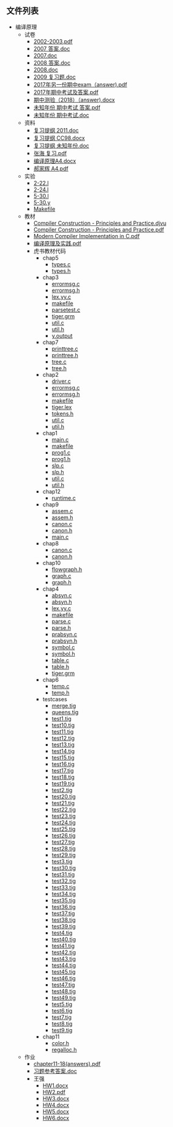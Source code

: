 

## 文件列表

- 编译原理
    - 试卷
        - [2002-2003.pdf](https://github.com/QSCTech/zju-icicles/raw/master/%E7%BC%96%E8%AF%91%E5%8E%9F%E7%90%86/%E8%AF%95%E5%8D%B7/2002-2003.pdf)
        - [2007 答案.doc](https://github.com/QSCTech/zju-icicles/raw/master/%E7%BC%96%E8%AF%91%E5%8E%9F%E7%90%86/%E8%AF%95%E5%8D%B7/2007%20%E7%AD%94%E6%A1%88.doc)
        - [2007.doc](https://github.com/QSCTech/zju-icicles/raw/master/%E7%BC%96%E8%AF%91%E5%8E%9F%E7%90%86/%E8%AF%95%E5%8D%B7/2007.doc)
        - [2008 答案.doc](https://github.com/QSCTech/zju-icicles/raw/master/%E7%BC%96%E8%AF%91%E5%8E%9F%E7%90%86/%E8%AF%95%E5%8D%B7/2008%20%E7%AD%94%E6%A1%88.doc)
        - [2008.doc](https://github.com/QSCTech/zju-icicles/raw/master/%E7%BC%96%E8%AF%91%E5%8E%9F%E7%90%86/%E8%AF%95%E5%8D%B7/2008.doc)
        - [2009 复习题.doc](https://github.com/QSCTech/zju-icicles/raw/master/%E7%BC%96%E8%AF%91%E5%8E%9F%E7%90%86/%E8%AF%95%E5%8D%B7/2009%20%E5%A4%8D%E4%B9%A0%E9%A2%98.doc)
        - [2017年另一份期中exam（answer).pdf](https://github.com/QSCTech/zju-icicles/raw/master/%E7%BC%96%E8%AF%91%E5%8E%9F%E7%90%86/%E8%AF%95%E5%8D%B7/2017%E5%B9%B4%E5%8F%A6%E4%B8%80%E4%BB%BD%E6%9C%9F%E4%B8%ADexam%EF%BC%88answer%29.pdf)
        - [2017年期中考试及答案.pdf](https://github.com/QSCTech/zju-icicles/raw/master/%E7%BC%96%E8%AF%91%E5%8E%9F%E7%90%86/%E8%AF%95%E5%8D%B7/2017%E5%B9%B4%E6%9C%9F%E4%B8%AD%E8%80%83%E8%AF%95%E5%8F%8A%E7%AD%94%E6%A1%88.pdf)
        - [期中测验（2018）（answer).docx](https://github.com/QSCTech/zju-icicles/raw/master/%E7%BC%96%E8%AF%91%E5%8E%9F%E7%90%86/%E8%AF%95%E5%8D%B7/%E6%9C%9F%E4%B8%AD%E6%B5%8B%E9%AA%8C%EF%BC%882018%EF%BC%89%EF%BC%88answer%29.docx)
        - [未知年份 期中考试 答案.pdf](https://github.com/QSCTech/zju-icicles/raw/master/%E7%BC%96%E8%AF%91%E5%8E%9F%E7%90%86/%E8%AF%95%E5%8D%B7/%E6%9C%AA%E7%9F%A5%E5%B9%B4%E4%BB%BD%20%E6%9C%9F%E4%B8%AD%E8%80%83%E8%AF%95%20%E7%AD%94%E6%A1%88.pdf)
        - [未知年份 期中考试.doc](https://github.com/QSCTech/zju-icicles/raw/master/%E7%BC%96%E8%AF%91%E5%8E%9F%E7%90%86/%E8%AF%95%E5%8D%B7/%E6%9C%AA%E7%9F%A5%E5%B9%B4%E4%BB%BD%20%E6%9C%9F%E4%B8%AD%E8%80%83%E8%AF%95.doc)
    - 资料
        - [复习提纲 2011.doc](https://github.com/QSCTech/zju-icicles/raw/master/%E7%BC%96%E8%AF%91%E5%8E%9F%E7%90%86/%E8%B5%84%E6%96%99/%E5%A4%8D%E4%B9%A0%E6%8F%90%E7%BA%B2%202011.doc)
        - [复习提纲 CC98.docx](https://github.com/QSCTech/zju-icicles/raw/master/%E7%BC%96%E8%AF%91%E5%8E%9F%E7%90%86/%E8%B5%84%E6%96%99/%E5%A4%8D%E4%B9%A0%E6%8F%90%E7%BA%B2%20CC98.docx)
        - [复习提纲 未知年份.doc](https://github.com/QSCTech/zju-icicles/raw/master/%E7%BC%96%E8%AF%91%E5%8E%9F%E7%90%86/%E8%B5%84%E6%96%99/%E5%A4%8D%E4%B9%A0%E6%8F%90%E7%BA%B2%20%E6%9C%AA%E7%9F%A5%E5%B9%B4%E4%BB%BD.doc)
        - [张海 复习.pdf](https://github.com/QSCTech/zju-icicles/raw/master/%E7%BC%96%E8%AF%91%E5%8E%9F%E7%90%86/%E8%B5%84%E6%96%99/%E5%BC%A0%E6%B5%B7%20%E5%A4%8D%E4%B9%A0.pdf)
        - [编译原理A4.docx](https://github.com/QSCTech/zju-icicles/raw/master/%E7%BC%96%E8%AF%91%E5%8E%9F%E7%90%86/%E8%B5%84%E6%96%99/%E7%BC%96%E8%AF%91%E5%8E%9F%E7%90%86A4.docx)
        - [郝家辉 A4.pdf](https://github.com/QSCTech/zju-icicles/raw/master/%E7%BC%96%E8%AF%91%E5%8E%9F%E7%90%86/%E8%B5%84%E6%96%99/%E9%83%9D%E5%AE%B6%E8%BE%89%20A4.pdf)
    - 实验
        - [2-22.l](https://github.com/QSCTech/zju-icicles/raw/master/%E7%BC%96%E8%AF%91%E5%8E%9F%E7%90%86/%E5%AE%9E%E9%AA%8C/2-22.l)
        - [2-24.l](https://github.com/QSCTech/zju-icicles/raw/master/%E7%BC%96%E8%AF%91%E5%8E%9F%E7%90%86/%E5%AE%9E%E9%AA%8C/2-24.l)
        - [5-30.l](https://github.com/QSCTech/zju-icicles/raw/master/%E7%BC%96%E8%AF%91%E5%8E%9F%E7%90%86/%E5%AE%9E%E9%AA%8C/5-30.l)
        - [5-30.y](https://github.com/QSCTech/zju-icicles/raw/master/%E7%BC%96%E8%AF%91%E5%8E%9F%E7%90%86/%E5%AE%9E%E9%AA%8C/5-30.y)
        - [Makefile](https://github.com/QSCTech/zju-icicles/raw/master/%E7%BC%96%E8%AF%91%E5%8E%9F%E7%90%86/%E5%AE%9E%E9%AA%8C/Makefile)
    - 教材
        - [Compiler Construction - Principles and Practice.djvu](https://github.com/QSCTech/zju-icicles/raw/master/%E7%BC%96%E8%AF%91%E5%8E%9F%E7%90%86/%E6%95%99%E6%9D%90/Compiler%20Construction%20-%20Principles%20and%20Practice.djvu)
        - [Compiler Construction - Principles and Practice.pdf](https://github.com/QSCTech/zju-icicles/raw/master/%E7%BC%96%E8%AF%91%E5%8E%9F%E7%90%86/%E6%95%99%E6%9D%90/Compiler%20Construction%20-%20Principles%20and%20Practice.pdf)
        - [Modern Compiler Implementation in C.pdf](https://github.com/QSCTech/zju-icicles/raw/master/%E7%BC%96%E8%AF%91%E5%8E%9F%E7%90%86/%E6%95%99%E6%9D%90/Modern%20Compiler%20Implementation%20in%20C.pdf)
        - [编译原理及实践.pdf](https://github.com/QSCTech/zju-icicles/raw/master/%E7%BC%96%E8%AF%91%E5%8E%9F%E7%90%86/%E6%95%99%E6%9D%90/%E7%BC%96%E8%AF%91%E5%8E%9F%E7%90%86%E5%8F%8A%E5%AE%9E%E8%B7%B5.pdf)
        - 虎书教材代码
            - chap5
                - [types.c](https://github.com/QSCTech/zju-icicles/raw/master/%E7%BC%96%E8%AF%91%E5%8E%9F%E7%90%86/%E6%95%99%E6%9D%90/%E8%99%8E%E4%B9%A6%E6%95%99%E6%9D%90%E4%BB%A3%E7%A0%81/chap5/types.c)
                - [types.h](https://github.com/QSCTech/zju-icicles/raw/master/%E7%BC%96%E8%AF%91%E5%8E%9F%E7%90%86/%E6%95%99%E6%9D%90/%E8%99%8E%E4%B9%A6%E6%95%99%E6%9D%90%E4%BB%A3%E7%A0%81/chap5/types.h)
            - chap3
                - [errormsg.c](https://github.com/QSCTech/zju-icicles/raw/master/%E7%BC%96%E8%AF%91%E5%8E%9F%E7%90%86/%E6%95%99%E6%9D%90/%E8%99%8E%E4%B9%A6%E6%95%99%E6%9D%90%E4%BB%A3%E7%A0%81/chap3/errormsg.c)
                - [errormsg.h](https://github.com/QSCTech/zju-icicles/raw/master/%E7%BC%96%E8%AF%91%E5%8E%9F%E7%90%86/%E6%95%99%E6%9D%90/%E8%99%8E%E4%B9%A6%E6%95%99%E6%9D%90%E4%BB%A3%E7%A0%81/chap3/errormsg.h)
                - [lex.yy.c](https://github.com/QSCTech/zju-icicles/raw/master/%E7%BC%96%E8%AF%91%E5%8E%9F%E7%90%86/%E6%95%99%E6%9D%90/%E8%99%8E%E4%B9%A6%E6%95%99%E6%9D%90%E4%BB%A3%E7%A0%81/chap3/lex.yy.c)
                - [makefile](https://github.com/QSCTech/zju-icicles/raw/master/%E7%BC%96%E8%AF%91%E5%8E%9F%E7%90%86/%E6%95%99%E6%9D%90/%E8%99%8E%E4%B9%A6%E6%95%99%E6%9D%90%E4%BB%A3%E7%A0%81/chap3/makefile)
                - [parsetest.c](https://github.com/QSCTech/zju-icicles/raw/master/%E7%BC%96%E8%AF%91%E5%8E%9F%E7%90%86/%E6%95%99%E6%9D%90/%E8%99%8E%E4%B9%A6%E6%95%99%E6%9D%90%E4%BB%A3%E7%A0%81/chap3/parsetest.c)
                - [tiger.grm](https://github.com/QSCTech/zju-icicles/raw/master/%E7%BC%96%E8%AF%91%E5%8E%9F%E7%90%86/%E6%95%99%E6%9D%90/%E8%99%8E%E4%B9%A6%E6%95%99%E6%9D%90%E4%BB%A3%E7%A0%81/chap3/tiger.grm)
                - [util.c](https://github.com/QSCTech/zju-icicles/raw/master/%E7%BC%96%E8%AF%91%E5%8E%9F%E7%90%86/%E6%95%99%E6%9D%90/%E8%99%8E%E4%B9%A6%E6%95%99%E6%9D%90%E4%BB%A3%E7%A0%81/chap3/util.c)
                - [util.h](https://github.com/QSCTech/zju-icicles/raw/master/%E7%BC%96%E8%AF%91%E5%8E%9F%E7%90%86/%E6%95%99%E6%9D%90/%E8%99%8E%E4%B9%A6%E6%95%99%E6%9D%90%E4%BB%A3%E7%A0%81/chap3/util.h)
                - [y.output](https://github.com/QSCTech/zju-icicles/raw/master/%E7%BC%96%E8%AF%91%E5%8E%9F%E7%90%86/%E6%95%99%E6%9D%90/%E8%99%8E%E4%B9%A6%E6%95%99%E6%9D%90%E4%BB%A3%E7%A0%81/chap3/y.output)
            - chap7
                - [printtree.c](https://github.com/QSCTech/zju-icicles/raw/master/%E7%BC%96%E8%AF%91%E5%8E%9F%E7%90%86/%E6%95%99%E6%9D%90/%E8%99%8E%E4%B9%A6%E6%95%99%E6%9D%90%E4%BB%A3%E7%A0%81/chap7/printtree.c)
                - [printtree.h](https://github.com/QSCTech/zju-icicles/raw/master/%E7%BC%96%E8%AF%91%E5%8E%9F%E7%90%86/%E6%95%99%E6%9D%90/%E8%99%8E%E4%B9%A6%E6%95%99%E6%9D%90%E4%BB%A3%E7%A0%81/chap7/printtree.h)
                - [tree.c](https://github.com/QSCTech/zju-icicles/raw/master/%E7%BC%96%E8%AF%91%E5%8E%9F%E7%90%86/%E6%95%99%E6%9D%90/%E8%99%8E%E4%B9%A6%E6%95%99%E6%9D%90%E4%BB%A3%E7%A0%81/chap7/tree.c)
                - [tree.h](https://github.com/QSCTech/zju-icicles/raw/master/%E7%BC%96%E8%AF%91%E5%8E%9F%E7%90%86/%E6%95%99%E6%9D%90/%E8%99%8E%E4%B9%A6%E6%95%99%E6%9D%90%E4%BB%A3%E7%A0%81/chap7/tree.h)
            - chap2
                - [driver.c](https://github.com/QSCTech/zju-icicles/raw/master/%E7%BC%96%E8%AF%91%E5%8E%9F%E7%90%86/%E6%95%99%E6%9D%90/%E8%99%8E%E4%B9%A6%E6%95%99%E6%9D%90%E4%BB%A3%E7%A0%81/chap2/driver.c)
                - [errormsg.c](https://github.com/QSCTech/zju-icicles/raw/master/%E7%BC%96%E8%AF%91%E5%8E%9F%E7%90%86/%E6%95%99%E6%9D%90/%E8%99%8E%E4%B9%A6%E6%95%99%E6%9D%90%E4%BB%A3%E7%A0%81/chap2/errormsg.c)
                - [errormsg.h](https://github.com/QSCTech/zju-icicles/raw/master/%E7%BC%96%E8%AF%91%E5%8E%9F%E7%90%86/%E6%95%99%E6%9D%90/%E8%99%8E%E4%B9%A6%E6%95%99%E6%9D%90%E4%BB%A3%E7%A0%81/chap2/errormsg.h)
                - [makefile](https://github.com/QSCTech/zju-icicles/raw/master/%E7%BC%96%E8%AF%91%E5%8E%9F%E7%90%86/%E6%95%99%E6%9D%90/%E8%99%8E%E4%B9%A6%E6%95%99%E6%9D%90%E4%BB%A3%E7%A0%81/chap2/makefile)
                - [tiger.lex](https://github.com/QSCTech/zju-icicles/raw/master/%E7%BC%96%E8%AF%91%E5%8E%9F%E7%90%86/%E6%95%99%E6%9D%90/%E8%99%8E%E4%B9%A6%E6%95%99%E6%9D%90%E4%BB%A3%E7%A0%81/chap2/tiger.lex)
                - [tokens.h](https://github.com/QSCTech/zju-icicles/raw/master/%E7%BC%96%E8%AF%91%E5%8E%9F%E7%90%86/%E6%95%99%E6%9D%90/%E8%99%8E%E4%B9%A6%E6%95%99%E6%9D%90%E4%BB%A3%E7%A0%81/chap2/tokens.h)
                - [util.c](https://github.com/QSCTech/zju-icicles/raw/master/%E7%BC%96%E8%AF%91%E5%8E%9F%E7%90%86/%E6%95%99%E6%9D%90/%E8%99%8E%E4%B9%A6%E6%95%99%E6%9D%90%E4%BB%A3%E7%A0%81/chap2/util.c)
                - [util.h](https://github.com/QSCTech/zju-icicles/raw/master/%E7%BC%96%E8%AF%91%E5%8E%9F%E7%90%86/%E6%95%99%E6%9D%90/%E8%99%8E%E4%B9%A6%E6%95%99%E6%9D%90%E4%BB%A3%E7%A0%81/chap2/util.h)
            - chap1
                - [main.c](https://github.com/QSCTech/zju-icicles/raw/master/%E7%BC%96%E8%AF%91%E5%8E%9F%E7%90%86/%E6%95%99%E6%9D%90/%E8%99%8E%E4%B9%A6%E6%95%99%E6%9D%90%E4%BB%A3%E7%A0%81/chap1/main.c)
                - [makefile](https://github.com/QSCTech/zju-icicles/raw/master/%E7%BC%96%E8%AF%91%E5%8E%9F%E7%90%86/%E6%95%99%E6%9D%90/%E8%99%8E%E4%B9%A6%E6%95%99%E6%9D%90%E4%BB%A3%E7%A0%81/chap1/makefile)
                - [prog1.c](https://github.com/QSCTech/zju-icicles/raw/master/%E7%BC%96%E8%AF%91%E5%8E%9F%E7%90%86/%E6%95%99%E6%9D%90/%E8%99%8E%E4%B9%A6%E6%95%99%E6%9D%90%E4%BB%A3%E7%A0%81/chap1/prog1.c)
                - [prog1.h](https://github.com/QSCTech/zju-icicles/raw/master/%E7%BC%96%E8%AF%91%E5%8E%9F%E7%90%86/%E6%95%99%E6%9D%90/%E8%99%8E%E4%B9%A6%E6%95%99%E6%9D%90%E4%BB%A3%E7%A0%81/chap1/prog1.h)
                - [slp.c](https://github.com/QSCTech/zju-icicles/raw/master/%E7%BC%96%E8%AF%91%E5%8E%9F%E7%90%86/%E6%95%99%E6%9D%90/%E8%99%8E%E4%B9%A6%E6%95%99%E6%9D%90%E4%BB%A3%E7%A0%81/chap1/slp.c)
                - [slp.h](https://github.com/QSCTech/zju-icicles/raw/master/%E7%BC%96%E8%AF%91%E5%8E%9F%E7%90%86/%E6%95%99%E6%9D%90/%E8%99%8E%E4%B9%A6%E6%95%99%E6%9D%90%E4%BB%A3%E7%A0%81/chap1/slp.h)
                - [util.c](https://github.com/QSCTech/zju-icicles/raw/master/%E7%BC%96%E8%AF%91%E5%8E%9F%E7%90%86/%E6%95%99%E6%9D%90/%E8%99%8E%E4%B9%A6%E6%95%99%E6%9D%90%E4%BB%A3%E7%A0%81/chap1/util.c)
                - [util.h](https://github.com/QSCTech/zju-icicles/raw/master/%E7%BC%96%E8%AF%91%E5%8E%9F%E7%90%86/%E6%95%99%E6%9D%90/%E8%99%8E%E4%B9%A6%E6%95%99%E6%9D%90%E4%BB%A3%E7%A0%81/chap1/util.h)
            - chap12
                - [runtime.c](https://github.com/QSCTech/zju-icicles/raw/master/%E7%BC%96%E8%AF%91%E5%8E%9F%E7%90%86/%E6%95%99%E6%9D%90/%E8%99%8E%E4%B9%A6%E6%95%99%E6%9D%90%E4%BB%A3%E7%A0%81/chap12/runtime.c)
            - chap9
                - [assem.c](https://github.com/QSCTech/zju-icicles/raw/master/%E7%BC%96%E8%AF%91%E5%8E%9F%E7%90%86/%E6%95%99%E6%9D%90/%E8%99%8E%E4%B9%A6%E6%95%99%E6%9D%90%E4%BB%A3%E7%A0%81/chap9/assem.c)
                - [assem.h](https://github.com/QSCTech/zju-icicles/raw/master/%E7%BC%96%E8%AF%91%E5%8E%9F%E7%90%86/%E6%95%99%E6%9D%90/%E8%99%8E%E4%B9%A6%E6%95%99%E6%9D%90%E4%BB%A3%E7%A0%81/chap9/assem.h)
                - [canon.c](https://github.com/QSCTech/zju-icicles/raw/master/%E7%BC%96%E8%AF%91%E5%8E%9F%E7%90%86/%E6%95%99%E6%9D%90/%E8%99%8E%E4%B9%A6%E6%95%99%E6%9D%90%E4%BB%A3%E7%A0%81/chap9/canon.c)
                - [canon.h](https://github.com/QSCTech/zju-icicles/raw/master/%E7%BC%96%E8%AF%91%E5%8E%9F%E7%90%86/%E6%95%99%E6%9D%90/%E8%99%8E%E4%B9%A6%E6%95%99%E6%9D%90%E4%BB%A3%E7%A0%81/chap9/canon.h)
                - [main.c](https://github.com/QSCTech/zju-icicles/raw/master/%E7%BC%96%E8%AF%91%E5%8E%9F%E7%90%86/%E6%95%99%E6%9D%90/%E8%99%8E%E4%B9%A6%E6%95%99%E6%9D%90%E4%BB%A3%E7%A0%81/chap9/main.c)
            - chap8
                - [canon.c](https://github.com/QSCTech/zju-icicles/raw/master/%E7%BC%96%E8%AF%91%E5%8E%9F%E7%90%86/%E6%95%99%E6%9D%90/%E8%99%8E%E4%B9%A6%E6%95%99%E6%9D%90%E4%BB%A3%E7%A0%81/chap8/canon.c)
                - [canon.h](https://github.com/QSCTech/zju-icicles/raw/master/%E7%BC%96%E8%AF%91%E5%8E%9F%E7%90%86/%E6%95%99%E6%9D%90/%E8%99%8E%E4%B9%A6%E6%95%99%E6%9D%90%E4%BB%A3%E7%A0%81/chap8/canon.h)
            - chap10
                - [flowgraph.h](https://github.com/QSCTech/zju-icicles/raw/master/%E7%BC%96%E8%AF%91%E5%8E%9F%E7%90%86/%E6%95%99%E6%9D%90/%E8%99%8E%E4%B9%A6%E6%95%99%E6%9D%90%E4%BB%A3%E7%A0%81/chap10/flowgraph.h)
                - [graph.c](https://github.com/QSCTech/zju-icicles/raw/master/%E7%BC%96%E8%AF%91%E5%8E%9F%E7%90%86/%E6%95%99%E6%9D%90/%E8%99%8E%E4%B9%A6%E6%95%99%E6%9D%90%E4%BB%A3%E7%A0%81/chap10/graph.c)
                - [graph.h](https://github.com/QSCTech/zju-icicles/raw/master/%E7%BC%96%E8%AF%91%E5%8E%9F%E7%90%86/%E6%95%99%E6%9D%90/%E8%99%8E%E4%B9%A6%E6%95%99%E6%9D%90%E4%BB%A3%E7%A0%81/chap10/graph.h)
            - chap4
                - [absyn.c](https://github.com/QSCTech/zju-icicles/raw/master/%E7%BC%96%E8%AF%91%E5%8E%9F%E7%90%86/%E6%95%99%E6%9D%90/%E8%99%8E%E4%B9%A6%E6%95%99%E6%9D%90%E4%BB%A3%E7%A0%81/chap4/absyn.c)
                - [absyn.h](https://github.com/QSCTech/zju-icicles/raw/master/%E7%BC%96%E8%AF%91%E5%8E%9F%E7%90%86/%E6%95%99%E6%9D%90/%E8%99%8E%E4%B9%A6%E6%95%99%E6%9D%90%E4%BB%A3%E7%A0%81/chap4/absyn.h)
                - [lex.yy.c](https://github.com/QSCTech/zju-icicles/raw/master/%E7%BC%96%E8%AF%91%E5%8E%9F%E7%90%86/%E6%95%99%E6%9D%90/%E8%99%8E%E4%B9%A6%E6%95%99%E6%9D%90%E4%BB%A3%E7%A0%81/chap4/lex.yy.c)
                - [makefile](https://github.com/QSCTech/zju-icicles/raw/master/%E7%BC%96%E8%AF%91%E5%8E%9F%E7%90%86/%E6%95%99%E6%9D%90/%E8%99%8E%E4%B9%A6%E6%95%99%E6%9D%90%E4%BB%A3%E7%A0%81/chap4/makefile)
                - [parse.c](https://github.com/QSCTech/zju-icicles/raw/master/%E7%BC%96%E8%AF%91%E5%8E%9F%E7%90%86/%E6%95%99%E6%9D%90/%E8%99%8E%E4%B9%A6%E6%95%99%E6%9D%90%E4%BB%A3%E7%A0%81/chap4/parse.c)
                - [parse.h](https://github.com/QSCTech/zju-icicles/raw/master/%E7%BC%96%E8%AF%91%E5%8E%9F%E7%90%86/%E6%95%99%E6%9D%90/%E8%99%8E%E4%B9%A6%E6%95%99%E6%9D%90%E4%BB%A3%E7%A0%81/chap4/parse.h)
                - [prabsyn.c](https://github.com/QSCTech/zju-icicles/raw/master/%E7%BC%96%E8%AF%91%E5%8E%9F%E7%90%86/%E6%95%99%E6%9D%90/%E8%99%8E%E4%B9%A6%E6%95%99%E6%9D%90%E4%BB%A3%E7%A0%81/chap4/prabsyn.c)
                - [prabsyn.h](https://github.com/QSCTech/zju-icicles/raw/master/%E7%BC%96%E8%AF%91%E5%8E%9F%E7%90%86/%E6%95%99%E6%9D%90/%E8%99%8E%E4%B9%A6%E6%95%99%E6%9D%90%E4%BB%A3%E7%A0%81/chap4/prabsyn.h)
                - [symbol.c](https://github.com/QSCTech/zju-icicles/raw/master/%E7%BC%96%E8%AF%91%E5%8E%9F%E7%90%86/%E6%95%99%E6%9D%90/%E8%99%8E%E4%B9%A6%E6%95%99%E6%9D%90%E4%BB%A3%E7%A0%81/chap4/symbol.c)
                - [symbol.h](https://github.com/QSCTech/zju-icicles/raw/master/%E7%BC%96%E8%AF%91%E5%8E%9F%E7%90%86/%E6%95%99%E6%9D%90/%E8%99%8E%E4%B9%A6%E6%95%99%E6%9D%90%E4%BB%A3%E7%A0%81/chap4/symbol.h)
                - [table.c](https://github.com/QSCTech/zju-icicles/raw/master/%E7%BC%96%E8%AF%91%E5%8E%9F%E7%90%86/%E6%95%99%E6%9D%90/%E8%99%8E%E4%B9%A6%E6%95%99%E6%9D%90%E4%BB%A3%E7%A0%81/chap4/table.c)
                - [table.h](https://github.com/QSCTech/zju-icicles/raw/master/%E7%BC%96%E8%AF%91%E5%8E%9F%E7%90%86/%E6%95%99%E6%9D%90/%E8%99%8E%E4%B9%A6%E6%95%99%E6%9D%90%E4%BB%A3%E7%A0%81/chap4/table.h)
                - [tiger.grm](https://github.com/QSCTech/zju-icicles/raw/master/%E7%BC%96%E8%AF%91%E5%8E%9F%E7%90%86/%E6%95%99%E6%9D%90/%E8%99%8E%E4%B9%A6%E6%95%99%E6%9D%90%E4%BB%A3%E7%A0%81/chap4/tiger.grm)
            - chap6
                - [temp.c](https://github.com/QSCTech/zju-icicles/raw/master/%E7%BC%96%E8%AF%91%E5%8E%9F%E7%90%86/%E6%95%99%E6%9D%90/%E8%99%8E%E4%B9%A6%E6%95%99%E6%9D%90%E4%BB%A3%E7%A0%81/chap6/temp.c)
                - [temp.h](https://github.com/QSCTech/zju-icicles/raw/master/%E7%BC%96%E8%AF%91%E5%8E%9F%E7%90%86/%E6%95%99%E6%9D%90/%E8%99%8E%E4%B9%A6%E6%95%99%E6%9D%90%E4%BB%A3%E7%A0%81/chap6/temp.h)
            - testcases
                - [merge.tig](https://github.com/QSCTech/zju-icicles/raw/master/%E7%BC%96%E8%AF%91%E5%8E%9F%E7%90%86/%E6%95%99%E6%9D%90/%E8%99%8E%E4%B9%A6%E6%95%99%E6%9D%90%E4%BB%A3%E7%A0%81/testcases/merge.tig)
                - [queens.tig](https://github.com/QSCTech/zju-icicles/raw/master/%E7%BC%96%E8%AF%91%E5%8E%9F%E7%90%86/%E6%95%99%E6%9D%90/%E8%99%8E%E4%B9%A6%E6%95%99%E6%9D%90%E4%BB%A3%E7%A0%81/testcases/queens.tig)
                - [test1.tig](https://github.com/QSCTech/zju-icicles/raw/master/%E7%BC%96%E8%AF%91%E5%8E%9F%E7%90%86/%E6%95%99%E6%9D%90/%E8%99%8E%E4%B9%A6%E6%95%99%E6%9D%90%E4%BB%A3%E7%A0%81/testcases/test1.tig)
                - [test10.tig](https://github.com/QSCTech/zju-icicles/raw/master/%E7%BC%96%E8%AF%91%E5%8E%9F%E7%90%86/%E6%95%99%E6%9D%90/%E8%99%8E%E4%B9%A6%E6%95%99%E6%9D%90%E4%BB%A3%E7%A0%81/testcases/test10.tig)
                - [test11.tig](https://github.com/QSCTech/zju-icicles/raw/master/%E7%BC%96%E8%AF%91%E5%8E%9F%E7%90%86/%E6%95%99%E6%9D%90/%E8%99%8E%E4%B9%A6%E6%95%99%E6%9D%90%E4%BB%A3%E7%A0%81/testcases/test11.tig)
                - [test12.tig](https://github.com/QSCTech/zju-icicles/raw/master/%E7%BC%96%E8%AF%91%E5%8E%9F%E7%90%86/%E6%95%99%E6%9D%90/%E8%99%8E%E4%B9%A6%E6%95%99%E6%9D%90%E4%BB%A3%E7%A0%81/testcases/test12.tig)
                - [test13.tig](https://github.com/QSCTech/zju-icicles/raw/master/%E7%BC%96%E8%AF%91%E5%8E%9F%E7%90%86/%E6%95%99%E6%9D%90/%E8%99%8E%E4%B9%A6%E6%95%99%E6%9D%90%E4%BB%A3%E7%A0%81/testcases/test13.tig)
                - [test14.tig](https://github.com/QSCTech/zju-icicles/raw/master/%E7%BC%96%E8%AF%91%E5%8E%9F%E7%90%86/%E6%95%99%E6%9D%90/%E8%99%8E%E4%B9%A6%E6%95%99%E6%9D%90%E4%BB%A3%E7%A0%81/testcases/test14.tig)
                - [test15.tig](https://github.com/QSCTech/zju-icicles/raw/master/%E7%BC%96%E8%AF%91%E5%8E%9F%E7%90%86/%E6%95%99%E6%9D%90/%E8%99%8E%E4%B9%A6%E6%95%99%E6%9D%90%E4%BB%A3%E7%A0%81/testcases/test15.tig)
                - [test16.tig](https://github.com/QSCTech/zju-icicles/raw/master/%E7%BC%96%E8%AF%91%E5%8E%9F%E7%90%86/%E6%95%99%E6%9D%90/%E8%99%8E%E4%B9%A6%E6%95%99%E6%9D%90%E4%BB%A3%E7%A0%81/testcases/test16.tig)
                - [test17.tig](https://github.com/QSCTech/zju-icicles/raw/master/%E7%BC%96%E8%AF%91%E5%8E%9F%E7%90%86/%E6%95%99%E6%9D%90/%E8%99%8E%E4%B9%A6%E6%95%99%E6%9D%90%E4%BB%A3%E7%A0%81/testcases/test17.tig)
                - [test18.tig](https://github.com/QSCTech/zju-icicles/raw/master/%E7%BC%96%E8%AF%91%E5%8E%9F%E7%90%86/%E6%95%99%E6%9D%90/%E8%99%8E%E4%B9%A6%E6%95%99%E6%9D%90%E4%BB%A3%E7%A0%81/testcases/test18.tig)
                - [test19.tig](https://github.com/QSCTech/zju-icicles/raw/master/%E7%BC%96%E8%AF%91%E5%8E%9F%E7%90%86/%E6%95%99%E6%9D%90/%E8%99%8E%E4%B9%A6%E6%95%99%E6%9D%90%E4%BB%A3%E7%A0%81/testcases/test19.tig)
                - [test2.tig](https://github.com/QSCTech/zju-icicles/raw/master/%E7%BC%96%E8%AF%91%E5%8E%9F%E7%90%86/%E6%95%99%E6%9D%90/%E8%99%8E%E4%B9%A6%E6%95%99%E6%9D%90%E4%BB%A3%E7%A0%81/testcases/test2.tig)
                - [test20.tig](https://github.com/QSCTech/zju-icicles/raw/master/%E7%BC%96%E8%AF%91%E5%8E%9F%E7%90%86/%E6%95%99%E6%9D%90/%E8%99%8E%E4%B9%A6%E6%95%99%E6%9D%90%E4%BB%A3%E7%A0%81/testcases/test20.tig)
                - [test21.tig](https://github.com/QSCTech/zju-icicles/raw/master/%E7%BC%96%E8%AF%91%E5%8E%9F%E7%90%86/%E6%95%99%E6%9D%90/%E8%99%8E%E4%B9%A6%E6%95%99%E6%9D%90%E4%BB%A3%E7%A0%81/testcases/test21.tig)
                - [test22.tig](https://github.com/QSCTech/zju-icicles/raw/master/%E7%BC%96%E8%AF%91%E5%8E%9F%E7%90%86/%E6%95%99%E6%9D%90/%E8%99%8E%E4%B9%A6%E6%95%99%E6%9D%90%E4%BB%A3%E7%A0%81/testcases/test22.tig)
                - [test23.tig](https://github.com/QSCTech/zju-icicles/raw/master/%E7%BC%96%E8%AF%91%E5%8E%9F%E7%90%86/%E6%95%99%E6%9D%90/%E8%99%8E%E4%B9%A6%E6%95%99%E6%9D%90%E4%BB%A3%E7%A0%81/testcases/test23.tig)
                - [test24.tig](https://github.com/QSCTech/zju-icicles/raw/master/%E7%BC%96%E8%AF%91%E5%8E%9F%E7%90%86/%E6%95%99%E6%9D%90/%E8%99%8E%E4%B9%A6%E6%95%99%E6%9D%90%E4%BB%A3%E7%A0%81/testcases/test24.tig)
                - [test25.tig](https://github.com/QSCTech/zju-icicles/raw/master/%E7%BC%96%E8%AF%91%E5%8E%9F%E7%90%86/%E6%95%99%E6%9D%90/%E8%99%8E%E4%B9%A6%E6%95%99%E6%9D%90%E4%BB%A3%E7%A0%81/testcases/test25.tig)
                - [test26.tig](https://github.com/QSCTech/zju-icicles/raw/master/%E7%BC%96%E8%AF%91%E5%8E%9F%E7%90%86/%E6%95%99%E6%9D%90/%E8%99%8E%E4%B9%A6%E6%95%99%E6%9D%90%E4%BB%A3%E7%A0%81/testcases/test26.tig)
                - [test27.tig](https://github.com/QSCTech/zju-icicles/raw/master/%E7%BC%96%E8%AF%91%E5%8E%9F%E7%90%86/%E6%95%99%E6%9D%90/%E8%99%8E%E4%B9%A6%E6%95%99%E6%9D%90%E4%BB%A3%E7%A0%81/testcases/test27.tig)
                - [test28.tig](https://github.com/QSCTech/zju-icicles/raw/master/%E7%BC%96%E8%AF%91%E5%8E%9F%E7%90%86/%E6%95%99%E6%9D%90/%E8%99%8E%E4%B9%A6%E6%95%99%E6%9D%90%E4%BB%A3%E7%A0%81/testcases/test28.tig)
                - [test29.tig](https://github.com/QSCTech/zju-icicles/raw/master/%E7%BC%96%E8%AF%91%E5%8E%9F%E7%90%86/%E6%95%99%E6%9D%90/%E8%99%8E%E4%B9%A6%E6%95%99%E6%9D%90%E4%BB%A3%E7%A0%81/testcases/test29.tig)
                - [test3.tig](https://github.com/QSCTech/zju-icicles/raw/master/%E7%BC%96%E8%AF%91%E5%8E%9F%E7%90%86/%E6%95%99%E6%9D%90/%E8%99%8E%E4%B9%A6%E6%95%99%E6%9D%90%E4%BB%A3%E7%A0%81/testcases/test3.tig)
                - [test30.tig](https://github.com/QSCTech/zju-icicles/raw/master/%E7%BC%96%E8%AF%91%E5%8E%9F%E7%90%86/%E6%95%99%E6%9D%90/%E8%99%8E%E4%B9%A6%E6%95%99%E6%9D%90%E4%BB%A3%E7%A0%81/testcases/test30.tig)
                - [test31.tig](https://github.com/QSCTech/zju-icicles/raw/master/%E7%BC%96%E8%AF%91%E5%8E%9F%E7%90%86/%E6%95%99%E6%9D%90/%E8%99%8E%E4%B9%A6%E6%95%99%E6%9D%90%E4%BB%A3%E7%A0%81/testcases/test31.tig)
                - [test32.tig](https://github.com/QSCTech/zju-icicles/raw/master/%E7%BC%96%E8%AF%91%E5%8E%9F%E7%90%86/%E6%95%99%E6%9D%90/%E8%99%8E%E4%B9%A6%E6%95%99%E6%9D%90%E4%BB%A3%E7%A0%81/testcases/test32.tig)
                - [test33.tig](https://github.com/QSCTech/zju-icicles/raw/master/%E7%BC%96%E8%AF%91%E5%8E%9F%E7%90%86/%E6%95%99%E6%9D%90/%E8%99%8E%E4%B9%A6%E6%95%99%E6%9D%90%E4%BB%A3%E7%A0%81/testcases/test33.tig)
                - [test34.tig](https://github.com/QSCTech/zju-icicles/raw/master/%E7%BC%96%E8%AF%91%E5%8E%9F%E7%90%86/%E6%95%99%E6%9D%90/%E8%99%8E%E4%B9%A6%E6%95%99%E6%9D%90%E4%BB%A3%E7%A0%81/testcases/test34.tig)
                - [test35.tig](https://github.com/QSCTech/zju-icicles/raw/master/%E7%BC%96%E8%AF%91%E5%8E%9F%E7%90%86/%E6%95%99%E6%9D%90/%E8%99%8E%E4%B9%A6%E6%95%99%E6%9D%90%E4%BB%A3%E7%A0%81/testcases/test35.tig)
                - [test36.tig](https://github.com/QSCTech/zju-icicles/raw/master/%E7%BC%96%E8%AF%91%E5%8E%9F%E7%90%86/%E6%95%99%E6%9D%90/%E8%99%8E%E4%B9%A6%E6%95%99%E6%9D%90%E4%BB%A3%E7%A0%81/testcases/test36.tig)
                - [test37.tig](https://github.com/QSCTech/zju-icicles/raw/master/%E7%BC%96%E8%AF%91%E5%8E%9F%E7%90%86/%E6%95%99%E6%9D%90/%E8%99%8E%E4%B9%A6%E6%95%99%E6%9D%90%E4%BB%A3%E7%A0%81/testcases/test37.tig)
                - [test38.tig](https://github.com/QSCTech/zju-icicles/raw/master/%E7%BC%96%E8%AF%91%E5%8E%9F%E7%90%86/%E6%95%99%E6%9D%90/%E8%99%8E%E4%B9%A6%E6%95%99%E6%9D%90%E4%BB%A3%E7%A0%81/testcases/test38.tig)
                - [test39.tig](https://github.com/QSCTech/zju-icicles/raw/master/%E7%BC%96%E8%AF%91%E5%8E%9F%E7%90%86/%E6%95%99%E6%9D%90/%E8%99%8E%E4%B9%A6%E6%95%99%E6%9D%90%E4%BB%A3%E7%A0%81/testcases/test39.tig)
                - [test4.tig](https://github.com/QSCTech/zju-icicles/raw/master/%E7%BC%96%E8%AF%91%E5%8E%9F%E7%90%86/%E6%95%99%E6%9D%90/%E8%99%8E%E4%B9%A6%E6%95%99%E6%9D%90%E4%BB%A3%E7%A0%81/testcases/test4.tig)
                - [test40.tig](https://github.com/QSCTech/zju-icicles/raw/master/%E7%BC%96%E8%AF%91%E5%8E%9F%E7%90%86/%E6%95%99%E6%9D%90/%E8%99%8E%E4%B9%A6%E6%95%99%E6%9D%90%E4%BB%A3%E7%A0%81/testcases/test40.tig)
                - [test41.tig](https://github.com/QSCTech/zju-icicles/raw/master/%E7%BC%96%E8%AF%91%E5%8E%9F%E7%90%86/%E6%95%99%E6%9D%90/%E8%99%8E%E4%B9%A6%E6%95%99%E6%9D%90%E4%BB%A3%E7%A0%81/testcases/test41.tig)
                - [test42.tig](https://github.com/QSCTech/zju-icicles/raw/master/%E7%BC%96%E8%AF%91%E5%8E%9F%E7%90%86/%E6%95%99%E6%9D%90/%E8%99%8E%E4%B9%A6%E6%95%99%E6%9D%90%E4%BB%A3%E7%A0%81/testcases/test42.tig)
                - [test43.tig](https://github.com/QSCTech/zju-icicles/raw/master/%E7%BC%96%E8%AF%91%E5%8E%9F%E7%90%86/%E6%95%99%E6%9D%90/%E8%99%8E%E4%B9%A6%E6%95%99%E6%9D%90%E4%BB%A3%E7%A0%81/testcases/test43.tig)
                - [test44.tig](https://github.com/QSCTech/zju-icicles/raw/master/%E7%BC%96%E8%AF%91%E5%8E%9F%E7%90%86/%E6%95%99%E6%9D%90/%E8%99%8E%E4%B9%A6%E6%95%99%E6%9D%90%E4%BB%A3%E7%A0%81/testcases/test44.tig)
                - [test45.tig](https://github.com/QSCTech/zju-icicles/raw/master/%E7%BC%96%E8%AF%91%E5%8E%9F%E7%90%86/%E6%95%99%E6%9D%90/%E8%99%8E%E4%B9%A6%E6%95%99%E6%9D%90%E4%BB%A3%E7%A0%81/testcases/test45.tig)
                - [test46.tig](https://github.com/QSCTech/zju-icicles/raw/master/%E7%BC%96%E8%AF%91%E5%8E%9F%E7%90%86/%E6%95%99%E6%9D%90/%E8%99%8E%E4%B9%A6%E6%95%99%E6%9D%90%E4%BB%A3%E7%A0%81/testcases/test46.tig)
                - [test47.tig](https://github.com/QSCTech/zju-icicles/raw/master/%E7%BC%96%E8%AF%91%E5%8E%9F%E7%90%86/%E6%95%99%E6%9D%90/%E8%99%8E%E4%B9%A6%E6%95%99%E6%9D%90%E4%BB%A3%E7%A0%81/testcases/test47.tig)
                - [test48.tig](https://github.com/QSCTech/zju-icicles/raw/master/%E7%BC%96%E8%AF%91%E5%8E%9F%E7%90%86/%E6%95%99%E6%9D%90/%E8%99%8E%E4%B9%A6%E6%95%99%E6%9D%90%E4%BB%A3%E7%A0%81/testcases/test48.tig)
                - [test49.tig](https://github.com/QSCTech/zju-icicles/raw/master/%E7%BC%96%E8%AF%91%E5%8E%9F%E7%90%86/%E6%95%99%E6%9D%90/%E8%99%8E%E4%B9%A6%E6%95%99%E6%9D%90%E4%BB%A3%E7%A0%81/testcases/test49.tig)
                - [test5.tig](https://github.com/QSCTech/zju-icicles/raw/master/%E7%BC%96%E8%AF%91%E5%8E%9F%E7%90%86/%E6%95%99%E6%9D%90/%E8%99%8E%E4%B9%A6%E6%95%99%E6%9D%90%E4%BB%A3%E7%A0%81/testcases/test5.tig)
                - [test6.tig](https://github.com/QSCTech/zju-icicles/raw/master/%E7%BC%96%E8%AF%91%E5%8E%9F%E7%90%86/%E6%95%99%E6%9D%90/%E8%99%8E%E4%B9%A6%E6%95%99%E6%9D%90%E4%BB%A3%E7%A0%81/testcases/test6.tig)
                - [test7.tig](https://github.com/QSCTech/zju-icicles/raw/master/%E7%BC%96%E8%AF%91%E5%8E%9F%E7%90%86/%E6%95%99%E6%9D%90/%E8%99%8E%E4%B9%A6%E6%95%99%E6%9D%90%E4%BB%A3%E7%A0%81/testcases/test7.tig)
                - [test8.tig](https://github.com/QSCTech/zju-icicles/raw/master/%E7%BC%96%E8%AF%91%E5%8E%9F%E7%90%86/%E6%95%99%E6%9D%90/%E8%99%8E%E4%B9%A6%E6%95%99%E6%9D%90%E4%BB%A3%E7%A0%81/testcases/test8.tig)
                - [test9.tig](https://github.com/QSCTech/zju-icicles/raw/master/%E7%BC%96%E8%AF%91%E5%8E%9F%E7%90%86/%E6%95%99%E6%9D%90/%E8%99%8E%E4%B9%A6%E6%95%99%E6%9D%90%E4%BB%A3%E7%A0%81/testcases/test9.tig)
            - chap11
                - [color.h](https://github.com/QSCTech/zju-icicles/raw/master/%E7%BC%96%E8%AF%91%E5%8E%9F%E7%90%86/%E6%95%99%E6%9D%90/%E8%99%8E%E4%B9%A6%E6%95%99%E6%9D%90%E4%BB%A3%E7%A0%81/chap11/color.h)
                - [regalloc.h](https://github.com/QSCTech/zju-icicles/raw/master/%E7%BC%96%E8%AF%91%E5%8E%9F%E7%90%86/%E6%95%99%E6%9D%90/%E8%99%8E%E4%B9%A6%E6%95%99%E6%9D%90%E4%BB%A3%E7%A0%81/chap11/regalloc.h)
    - 作业
        - [chapter11-18(answers).pdf](https://github.com/QSCTech/zju-icicles/raw/master/%E7%BC%96%E8%AF%91%E5%8E%9F%E7%90%86/%E4%BD%9C%E4%B8%9A/chapter11-18%28answers%29.pdf)
        - [习题参考答案.doc](https://github.com/QSCTech/zju-icicles/raw/master/%E7%BC%96%E8%AF%91%E5%8E%9F%E7%90%86/%E4%BD%9C%E4%B8%9A/%E4%B9%A0%E9%A2%98%E5%8F%82%E8%80%83%E7%AD%94%E6%A1%88.doc)
        - 王强
            - [HW1.docx](https://github.com/QSCTech/zju-icicles/raw/master/%E7%BC%96%E8%AF%91%E5%8E%9F%E7%90%86/%E4%BD%9C%E4%B8%9A/%E7%8E%8B%E5%BC%BA/HW1.docx)
            - [HW2.pdf](https://github.com/QSCTech/zju-icicles/raw/master/%E7%BC%96%E8%AF%91%E5%8E%9F%E7%90%86/%E4%BD%9C%E4%B8%9A/%E7%8E%8B%E5%BC%BA/HW2.pdf)
            - [HW3.docx](https://github.com/QSCTech/zju-icicles/raw/master/%E7%BC%96%E8%AF%91%E5%8E%9F%E7%90%86/%E4%BD%9C%E4%B8%9A/%E7%8E%8B%E5%BC%BA/HW3.docx)
            - [HW4.docx](https://github.com/QSCTech/zju-icicles/raw/master/%E7%BC%96%E8%AF%91%E5%8E%9F%E7%90%86/%E4%BD%9C%E4%B8%9A/%E7%8E%8B%E5%BC%BA/HW4.docx)
            - [HW5.docx](https://github.com/QSCTech/zju-icicles/raw/master/%E7%BC%96%E8%AF%91%E5%8E%9F%E7%90%86/%E4%BD%9C%E4%B8%9A/%E7%8E%8B%E5%BC%BA/HW5.docx)
            - [HW6.docx](https://github.com/QSCTech/zju-icicles/raw/master/%E7%BC%96%E8%AF%91%E5%8E%9F%E7%90%86/%E4%BD%9C%E4%B8%9A/%E7%8E%8B%E5%BC%BA/HW6.docx)
